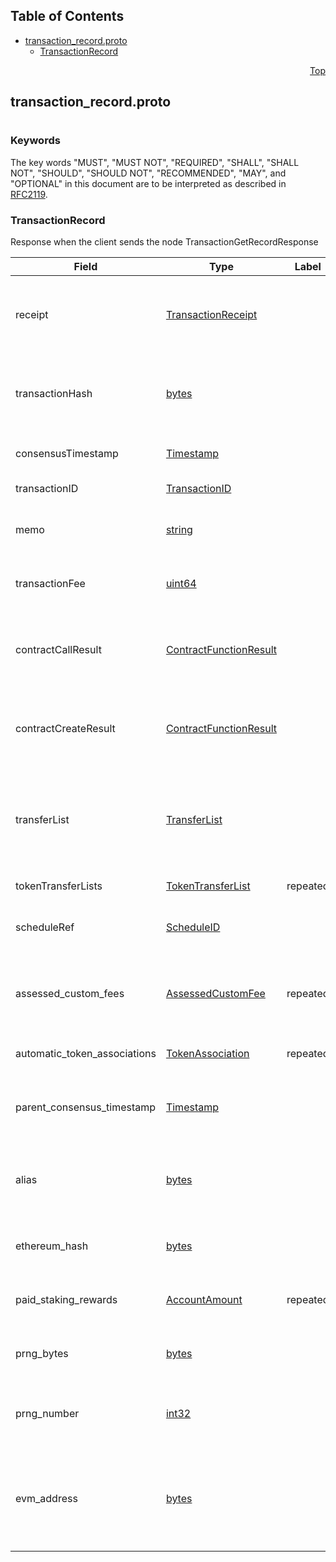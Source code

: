 ## Table of Contents

- [transaction_record.proto](#transaction_record-proto)
    - [TransactionRecord](#proto-TransactionRecord)
  



<a name="transaction_record-proto"></a>
<p align="right"><a href="#top">Top</a></p>

## transaction_record.proto
#

### Keywords
The key words "MUST", "MUST NOT", "REQUIRED", "SHALL", "SHALL NOT",
"SHOULD", "SHOULD NOT", "RECOMMENDED", "MAY", and "OPTIONAL" in this
document are to be interpreted as described in [RFC2119](https://www.ietf.org/rfc/rfc2119).


<a name="proto-TransactionRecord"></a>

### TransactionRecord
Response when the client sends the node TransactionGetRecordResponse


| Field | Type | Label | Description |
| ----- | ---- | ----- | ----------- |
| receipt | [TransactionReceipt](#proto-TransactionReceipt) |  | The status (reach consensus, or failed, or is unknown) and the ID of any new account/file/instance created. |
| transactionHash | [bytes](#bytes) |  | The hash of the Transaction that executed (not the hash of any Transaction that failed for having a duplicate TransactionID) |
| consensusTimestamp | [Timestamp](#proto-Timestamp) |  | The consensus timestamp (or null if didn't reach consensus yet) |
| transactionID | [TransactionID](#proto-TransactionID) |  | The ID of the transaction this record represents |
| memo | [string](#string) |  | The memo that was submitted as part of the transaction (max 100 bytes) |
| transactionFee | [uint64](#uint64) |  | The actual transaction fee charged, not the original transactionFee value from TransactionBody |
| contractCallResult | [ContractFunctionResult](#proto-ContractFunctionResult) |  | Record of the value returned by the smart contract function (if it completed and didn't fail) from ContractCallTransaction |
| contractCreateResult | [ContractFunctionResult](#proto-ContractFunctionResult) |  | Record of the value returned by the smart contract constructor (if it completed and didn't fail) from ContractCreateTransaction |
| transferList | [TransferList](#proto-TransferList) |  | All hbar transfers as a result of this transaction, such as fees, or transfers performed by the transaction, or by a smart contract it calls, or by the creation of threshold records that it triggers. |
| tokenTransferLists | [TokenTransferList](#proto-TokenTransferList) | repeated | All Token transfers as a result of this transaction |
| scheduleRef | [ScheduleID](#proto-ScheduleID) |  | Reference to the scheduled transaction ID that this transaction record represent |
| assessed_custom_fees | [AssessedCustomFee](#proto-AssessedCustomFee) | repeated | All custom fees that were assessed during a CryptoTransfer, and must be paid if the transaction status resolved to SUCCESS |
| automatic_token_associations | [TokenAssociation](#proto-TokenAssociation) | repeated | All token associations implicitly created while handling this transaction |
| parent_consensus_timestamp | [Timestamp](#proto-Timestamp) |  | In the record of an internal transaction, the consensus timestamp of the user transaction that spawned it. |
| alias | [bytes](#bytes) |  | In the record of a CryptoCreate transaction triggered by a user transaction with a (previously unused) alias, the new account's alias. |
| ethereum_hash | [bytes](#bytes) |  | The keccak256 hash of the ethereumData. This field will only be populated for EthereumTransaction. |
| paid_staking_rewards | [AccountAmount](#proto-AccountAmount) | repeated | List of accounts with the corresponding staking rewards paid as a result of a transaction. |
| prng_bytes | [bytes](#bytes) |  | In the record of a UtilPrng transaction with no output range, a pseudorandom 384-bit string. |
| prng_number | [int32](#int32) |  | In the record of a PRNG transaction with an output range, the output of a PRNG whose input was a 384-bit string. |
| evm_address | [bytes](#bytes) |  | The new default EVM address of the account created by this transaction. This field is populated only when the EVM address is not specified in the related transaction body. |





 <!-- end messages -->

 <!-- end enums -->

 <!-- end HasExtensions -->

 <!-- end services -->


